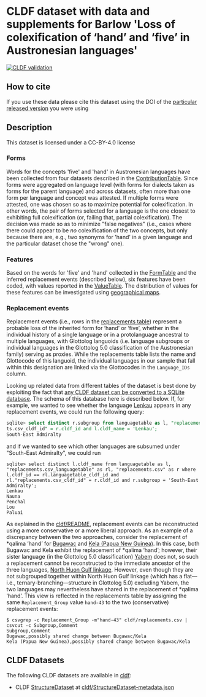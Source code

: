 # CLDF dataset with data and supplements for Barlow 'Loss of colexification of ‘hand’ and ‘five’ in Austronesian languages'

[![CLDF validation](https://github.com/cldf-datasets/barlowhandandfive/workflows/CLDF-validation/badge.svg)](https://github.com/cldf-datasets/barlowhandandfive/actions?query=workflow%3ACLDF-validation)

## How to cite

If you use these data please cite
this dataset using the DOI of the [particular released version](../../releases/) you were using

## Description


This dataset is licensed under a CC-BY-4.0 license




### Forms

Words for the concepts 'five' and 'hand' in Austronesian languages have been collected from four datasets
described in the [ContributionTable](cldf/contributions.csv). Since forms were aggregated on language
level (with forms for dialects taken as forms for the parent language) and across datasets, often more
than one form per language and concept was attested.
If multiple forms were attested, one was chosen so as to maximize potential for colexification.
In other words, the pair of forms selected for a language is the one closest to exhibiting full 
colexification (or, failing that, partial colexification). The decision was made so as to minimize 
"false negatives" (i.e., cases where there could appear to be *no* colexification of the two concepts, 
but only because there are, e.g., two synonyms for 'hand' in a given language and the particular dataset chose the "wrong" one).


### Features

Based on the words for 'five' and 'hand' collected in the [FormTable](cldf/forms.csv) and the inferred
replacement events (described below), six features have been coded, with values reported in the 
[ValueTable](cldf/values.csv). The distribution of values for these features can be investigated 
using [geographical maps](maps/README.md).


### Replacement events

Replacement events (i.e., rows in the [replacements table](cldf/replacements.csv)) represent a probable loss of the 
inherited form for ‘hand’ or ‘five’, whether in the individual history of a single language or in a protolanguage ancestral
to multiple languages, with Glottolog languoids (i.e. language subgroups or individual languages in the Glottolog 5.0 
classification of the Austronesian family) serving as proxies. While the replacements table lists the name and Glottocode of this
languoid, the individual languages in our sample that fall within this designation are linked via the Glottocodes in the
`Language_IDs` column.

Looking up related data from different tables of the dataset is best done by exploiting the fact that 
[any CLDF dataset can be converted to a SQLite database](https://github.com/cldf/pycldf?tab=readme-ov-file#converting-a-cldf-dataset-to-an-sqlite-database).
The schema of this database here is described below. If, for example, we wanted to see whether the language 
[Lenkau](https://glottolog.org/resource/languoid/id/lenk1247) appears in any
replacement events, we could run the following query:
```sql
sqlite> select distinct r.subgroup from languagetable as l, "replacements.csv_languagetable" as rl, "replacements.csv" as r where l.cldf_id == rl.languagetable_cldf_id and rl."replacemen
ts.csv_cldf_id" = r.cldf_id and l.cldf_name = 'Lenkau';
South-East Admiralty
```
and if we wanted to see which other languages are subsumed under "South-East Admiralty", we could run
```
sqlite> select distinct l.cldf_name from languagetable as l, "replacements.csv_languagetable" as rl, "replacements.csv" as r where l.cldf_id == rl.languagetable_cldf_id and rl."replacements.csv_cldf_id" = r.cldf_id and r.subgroup = 'South-East Admiralty';
Lenkau
Nauna
Penchal
Lou
Paluai
```

As explained in the [cldf/README](cldf/README.md), replacement events can be reconstructed using a more conservative or
a more liberal approach. As an example of a discrepancy between the two approaches, consider the replacement of
*qalima ‘hand’ for [Bugawac](https://glottolog.org/resource/languoid/id/buga1250) and 
[Kela (Papua New Guinea)](https://glottolog.org/resource/languoid/id/kela1255). In this case, both Bugawac and Kela
exhibit the replacement of *qalima ‘hand’; however, their sister language (in the Glottolog 5.0 classification) 
[Yabem](https://glottolog.org/resource/languoid/id/yabe1254) does not, so such a replacement cannot be reconstructed 
to the immediate ancestor of the three languages, [North Huon Gulf linkage](https://glottolog.org/resource/languoid/id/nort2858). 
However, even though they are not subgrouped together within North Huon Gulf linkage (which has a flat—i.e., 
ternary-branching—structure in Glottolog 5.0) excluding Yabem, the two languages may nevertheless have shared 
in the replacement of *qalima ‘hand’. This view is reflected in the replacements table by assigning the same `Replacement_Group`
value `hand-43` to the two (conservative) replacement events:
```shell
$ csvgrep -c Replacement_Group -m"hand-43" cldf/replacements.csv | csvcut -c Subgroup,Comment
Subgroup,Comment
Bugawac,possibly shared change between Bugawac/Kela
Kela (Papua New Guinea),possibly shared change between Bugawac/Kela
```


## CLDF Datasets

The following CLDF datasets are available in [cldf](cldf):

- CLDF [StructureDataset](https://github.com/cldf/cldf/tree/master/modules/StructureDataset) at [cldf/StructureDataset-metadata.json](cldf/StructureDataset-metadata.json)